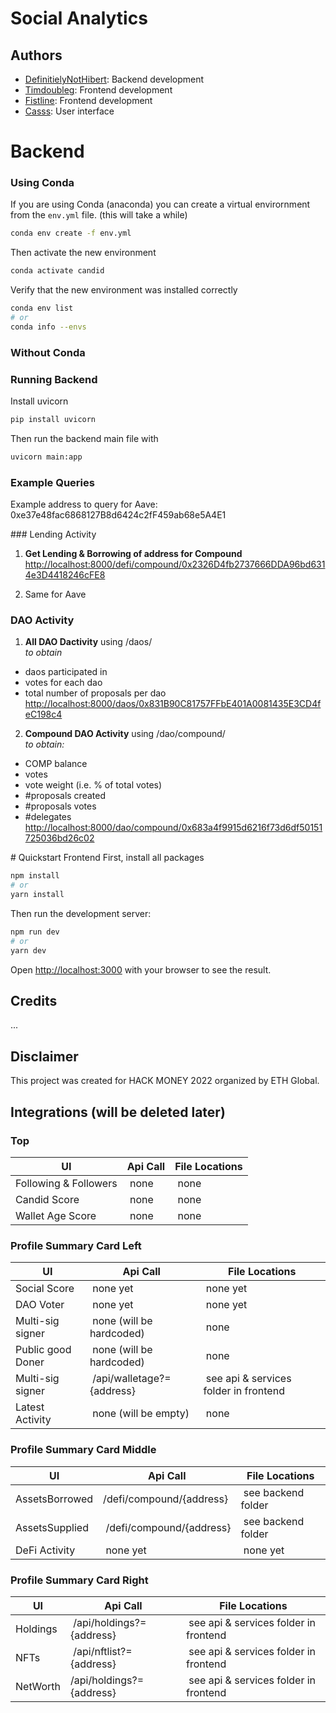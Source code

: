 # Social Analytics

## Authors 
* [DefinitielyNotHibert](https://github.com/DefinitelyNotHilbert): Backend development
* [Timdoubleg](https://github.com/timdoubleg): Frontend development
* [Fistline](https://github.com/fistline): Frontend development
* [Casss](https://github.com/grandmasterLeu): User interface


# Backend

### Using Conda
If you are using Conda (anaconda) you can create a virtual envirornment from the `env.yml` file. (this will take a while)
```bash
conda env create -f env.yml
```

Then activate the new environment 
```bash
conda activate candid
```

Verify that the new environment was installed correctly
```bash
conda env list
# or
conda info --envs
```

### Without Conda


### Running Backend
Install uvicorn
```bash
pip install uvicorn
```

Then run the backend main file with
```bash
uvicorn main:app
```

### Example Queries

Example address to query for Aave: 
0xe37e48fac6868127B8d6424c2fF459ab68e5A4E1

### Lending Activity
1. **Get Lending & Borrowing of address for Compound**
[http://localhost:8000/defi/compound/0x2326D4fb2737666DDA96bd6314e3D4418246cFE8](http://localhost:8000/defi/compound/0x2326D4fb2737666DDA96bd6314e3D4418246cFE8)

2. Same for Aave

### DAO Activity
1. **All DAO Dactivity**
using /daos/<address> to obtain 
- daos participated in
- votes for each dao
- total number of proposals per dao 
[http://localhost:8000/daos/0x831B90C81757FFbE401A0081435E3CD4feC198c4](http://localhost:8000/daos/0x831B90C81757FFbE401A0081435E3CD4feC198c4)

2. **Compound DAO Activity**
using /dao/compound/<address> to obtain:
- COMP balance
- votes
- vote weight (i.e. % of total votes)
- #proposals created
- #proposals votes
- #delegates
[http://localhost:8000/dao/compound/0x683a4f9915d6216f73d6df50151725036bd26c02](http://localhost:8000/dao/compound/0x683a4f9915d6216f73d6df50151725036bd26c02) 
  

  

# Quickstart Frontend
First, install all packages
```bash
npm install
# or
yarn install
```

Then run the development server:
```bash
npm run dev
# or
yarn dev
```

Open [http://localhost:3000](http://localhost:3000) with your browser to see the result.

## Credits
...

## Disclaimer
This project was created for HACK MONEY 2022 organized by ETH Global. 



## Integrations (will be deleted later)

### Top
| UI | Api Call | File Locations |
| --- | --- | --- |
| Following & Followers | none | none |
| Candid Score | none | none |
| Wallet Age Score | none | none |


### Profile Summary Card Left

| UI | Api Call | File Locations |
| --- | --- | --- |
| Social Score | none yet | none yet |
| DAO Voter | none yet | none yet |
| Multi-sig signer | none (will be hardcoded) | none |
| Public good Doner | none (will be hardcoded) | none |
| Multi-sig signer | /api/walletage?={address} | see api & services folder in frontend|
| Latest Activity | none (will be empty) | none |


### Profile Summary Card Middle

| UI | Api Call | File Locations |
| --- | --- | --- |
| AssetsBorrowed | /defi/compound/{address} | see backend folder |
| AssetsSupplied | /defi/compound/{address} | see backend folder |
| DeFi Activity | none yet | none yet |

### Profile Summary Card Right

| UI | Api Call | File Locations |
| --- | --- | --- |
| Holdings | /api/holdings?={address} | see api & services folder in frontend |
| NFTs | /api/nftlist?={address} | see api & services folder in frontend |
| NetWorth | /api/holdings?={address} | see api & services folder in frontend |









